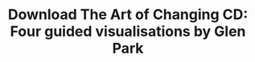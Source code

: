 ---
title: "Download The Art of Changing CD: Four guided visualisations by Glen Park"
redirect_to: https://www.audible.co.uk/pd/The-Art-of-Changing-Audiobook/B08963LZNM
---